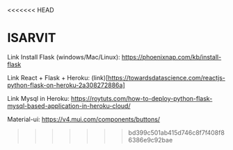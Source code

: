 <<<<<<< HEAD
# ISARVIT

Link Install Flask (windows/Mac/Linux): https://phoenixnap.com/kb/install-flask

Link React + Flask + Heroku: (link)[https://towardsdatascience.com/reactjs-python-flask-on-heroku-2a308272886a]

Link Mysql in Heroku: https://roytuts.com/how-to-deploy-python-flask-mysql-based-application-in-heroku-cloud/

Material-ui: https://v4.mui.com/components/buttons/
>>>>>>> bd399c501ab415d746c8f7f408f86386e9c92bae
